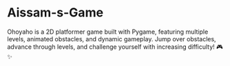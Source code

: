 # Aissam-s-Game
Ohoyaho is a 2D platformer game built with Pygame, featuring multiple levels, animated obstacles, and dynamic gameplay. Jump over obstacles, advance through levels, and challenge yourself with increasing difficulty! 🎮✨
